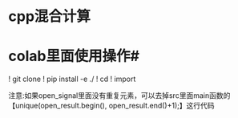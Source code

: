 # cpp混合计算


# colab里面使用操作#
! git clone 
! pip install -e ./
! cd
! import

注意:如果open_signal里面没有重复元素，可以去掉src里面main函数的【unique(open_result.begin(), open_result.end()+1);】这行代码
